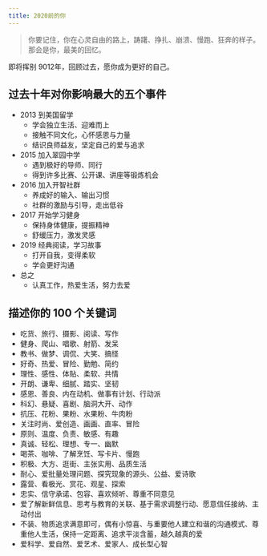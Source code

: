 ```yaml
---
title: 2020前的你
---
```


> 你要记住，你在心灵自由的路上，踌躇、挣扎、崩溃、慢跑、狂奔的样子。那会是你，最美的回忆。

即将挥别 9012年，回顾过去，愿你成为更好的自己。

## 过去十年对你影响最大的五个事件
- 2013 到美国留学
    - 学会独立生活、迎难而上
    - 接触不同文化，心怀感恩与力量
    - 结识良师益友，坚定自己的爱与追求
- 2015 加入翠园中学
    - 遇到极好的导师、同行
    - 得到许多比赛、公开课、讲座等锻炼机会
- 2016 加入开智社群
    - 养成好的输入、输出习惯
    - 社群的激励与引导，走出低谷
- 2017 开始学习健身
    - 保持身体健康，提振精神
    - 舒缓压力，激发灵感
- 2019 经典阅读，学习故事
    - 打开自我，变得柔软
    - 学会更好沟通
- 总之
    - 认真工作，热爱生活，努力去爱

    
## 描述你的 100 个关键词
- 吃货、旅行、摄影、阅读、写作
- 健身、爬山、唱歌、射箭、发呆
- 教书、做梦、调侃、大笑、搞怪
- 好奇、热爱、冒险、勤勉、简约
- 理性、感性、体贴、柔软、共情
- 开朗、谦卑、细腻、踏实、坚韧
- 感恩、善良、内在动机、做事有计划、行动派
- 科幻、悬疑、喜剧、脑洞大开、动作
- 抗压、花粉、果粉、水果粉、牛肉粉
- 关注时尚、爱创造、画画、直率、冒险
- 原则、温度、负责、敏感、有趣
- 真诚、轻松、理想、专一、幽默
- 喝茶、咖啡、了解烹饪、写卡片、慢跑
- 积极、大方、逛街、主张实用、品质生活
- 耐心、爱批量处理问题、探究现象的源头、公益、爱诗歌
- 露营、看极光、赏花、观星、探索
- 忠实、信守承诺、包容、喜欢倾听、尊重不同意见
- 爱了解新鲜信息、思考与教育的关联、基于需求调整行动、愿意信任接纳、主动付出
- 不装、物质追求满意即可，偶有小惊喜、与重要他人建立和谐的沟通模式、尊重他人生活，保持一定距离、追求平淡含蓄，越久越真的爱
- 爱科学、爱自然、爱艺术、爱家人、成长型心智


